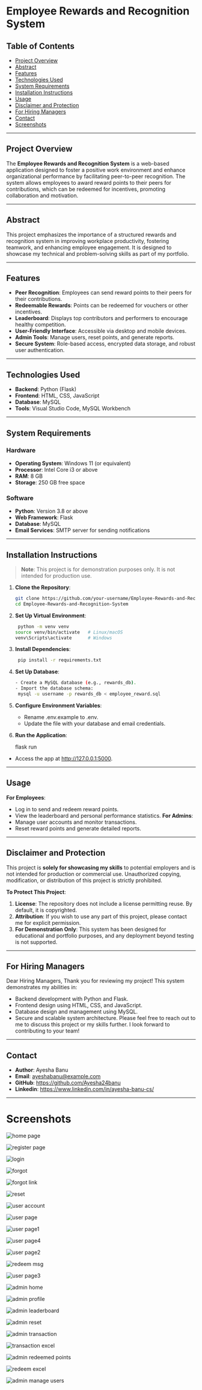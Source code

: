 # Employee Rewards and Recognition System

## Table of Contents
- [Project Overview](#project-overview)
- [Abstract](#abstract)
- [Features](#features)
- [Technologies Used](#technologies-used)
- [System Requirements](#system-requirements)
- [Installation Instructions](#installation-instructions)
- [Usage](#usage)
- [Disclaimer and Protection](#disclaimer-and-protection)
- [For Hiring Managers](#for-hiring-managers)
- [Contact](#contact)
- [Screenshots](#screenshots)

---

## Project Overview
The **Employee Rewards and Recognition System** is a web-based application designed to foster a positive work environment and enhance organizational performance by facilitating peer-to-peer recognition. The system allows employees to award reward points to their peers for contributions, which can be redeemed for incentives, promoting collaboration and motivation.

---

## Abstract
This project emphasizes the importance of a structured rewards and recognition system in improving workplace productivity, fostering teamwork, and enhancing employee engagement. It is designed to showcase my technical and problem-solving skills as part of my portfolio.

---

## Features
- **Peer Recognition**: Employees can send reward points to their peers for their contributions.
- **Redeemable Rewards**: Points can be redeemed for vouchers or other incentives.
- **Leaderboard**: Displays top contributors and performers to encourage healthy competition.
- **User-Friendly Interface**: Accessible via desktop and mobile devices.
- **Admin Tools**: Manage users, reset points, and generate reports.
- **Secure System**: Role-based access, encrypted data storage, and robust user authentication.

---

## Technologies Used
- **Backend**: Python (Flask)
- **Frontend**: HTML, CSS, JavaScript
- **Database**: MySQL
- **Tools**: Visual Studio Code, MySQL Workbench

---

## System Requirements
### Hardware
- **Operating System**: Windows 11 (or equivalent)
- **Processor**: Intel Core i3 or above
- **RAM**: 8 GB
- **Storage**: 250 GB free space

### Software
- **Python**: Version 3.8 or above
- **Web Framework**: Flask
- **Database**: MySQL
- **Email Services**: SMTP server for sending notifications

---

## Installation Instructions
> **Note**: This project is for demonstration purposes only. It is not intended for production use.

1. **Clone the Repository**:
   ```bash
   git clone https://github.com/your-username/Employee-Rewards-and-Recognition-System.git
   cd Employee-Rewards-and-Recognition-System
2. **Set Up Virtual Environment**: 
   ```bash
    python -m venv venv
   source venv/bin/activate   # Linux/macOS
   venv\Scripts\activate      # Windows
3. **Install Dependencies**:
   ```bash
    pip install -r requirements.txt
4. **Set Up Database**:
   ```bash
   - Create a MySQL database (e.g., rewards_db).
   - Import the database schema:
    mysql -u username -p rewards_db < employee_reward.sql
5. **Configure Environment Variables**:
   - Rename .env.example to .env.
   - Update the file with your database and email credentials.
6. **Run the Application**:

    flask run
 -  Access the app at http://127.0.0.1:5000.

---
## Usage
**For Employees**:
- Log in to send and redeem reward points.
- View the leaderboard and personal performance statistics.
**For Admins**:
- Manage user accounts and monitor transactions.
- Reset reward points and generate detailed reports.

---

## Disclaimer and Protection
This project is **solely for showcasing my skills** to potential employers and is not intended for production or commercial use. Unauthorized copying, modification, or distribution of this project is strictly prohibited.

**To Protect This Project**:
1. **License**: The repository does not include a license permitting reuse. By default, it is copyrighted.
2. **Attribution**: If you wish to use any part of this project, please contact me for explicit permission.
3. **For Demonstration Only**: This system has been designed for educational and portfolio purposes, and any deployment beyond testing is not supported.

--- 

## For Hiring Managers
Dear Hiring Managers,
Thank you for reviewing my project! This system demonstrates my abilities in:

- Backend development with Python and Flask.
- Frontend design using HTML, CSS, and JavaScript.
- Database design and management using MySQL.
- Secure and scalable system architecture.
Please feel free to reach out to me to discuss this project or my skills further. I look forward to contributing to your team!

---

## Contact
- **Author**: Ayesha Banu
- **Email**: ayeshabanu@example.com
- **GitHub**: https://github.com/Ayesha24banu
- **Linkedin**: https://www.linkedin.com/in/ayesha-banu-cs/

---

# Screenshots

![home page](https://github.com/user-attachments/assets/2cf14d81-72cd-426e-aebb-e8e44741dab7)

![register page](https://github.com/user-attachments/assets/4fcf6492-2042-41d1-ab29-0a7d5388b3b6)

![login](https://github.com/user-attachments/assets/13504da5-9398-4c89-b933-5c7a18d8da5d)

![forgot](https://github.com/user-attachments/assets/1b4d1e94-ef0f-470d-9c9a-de1cb264340a)

![forgot link](https://github.com/user-attachments/assets/0f7af39c-eaab-449f-a951-8ef08fd6ae73)

![reset](https://github.com/user-attachments/assets/021ebf22-22f3-4329-9202-5635d8020e2d)

![user account](https://github.com/user-attachments/assets/41160eb4-b0c7-4577-bfd5-039f1733f013)

![user page](https://github.com/user-attachments/assets/799f2a19-615f-4c2d-a162-06644cd0a16d)

![user page1](https://github.com/user-attachments/assets/28f866d8-676a-4b21-9f5c-3dee7b05d775)

![user page4](https://github.com/user-attachments/assets/6d67b748-8879-4734-a67f-073cea63f378)

![user page2](https://github.com/user-attachments/assets/266c2dc6-094b-4254-a912-6b128f7a05fc)

![redeem msg](https://github.com/user-attachments/assets/d5fb63c2-32a7-44fe-a2ff-ccc08cdb1a9b)

![user page3](https://github.com/user-attachments/assets/330c0193-f88d-4364-beae-312bc90372b8)

![admin home](https://github.com/user-attachments/assets/09de3e2c-f9a5-4709-a0bd-9fdd346ef090)

![admin profile](https://github.com/user-attachments/assets/5f02af54-d880-4dde-8c91-c33a50781543)

![admin leaderboard](https://github.com/user-attachments/assets/cdf69f71-6845-4df2-a57e-669b307e3ff9)

![admin reset](https://github.com/user-attachments/assets/28adb22a-63f8-4ee4-8371-ee31a183003d)

![admin transaction](https://github.com/user-attachments/assets/29f5d9cf-20b1-4d3e-9807-84d93c2a19d5)

![transaction excel](https://github.com/user-attachments/assets/a3e6c26c-440e-4c7f-8f21-26bb26c15d4b)

![admin redeemed points](https://github.com/user-attachments/assets/de4c1106-fb31-4775-a483-935b22314800)

![redeem excel](https://github.com/user-attachments/assets/b9f6f916-8677-4e83-a8a4-de30a441c8fc)

![admin manage users](https://github.com/user-attachments/assets/792cd207-ece3-429a-871d-ac9b161cf841)




